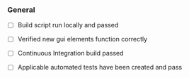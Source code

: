 ### General

- [ ] Build script run locally and passed

- [ ] Verified new gui elements function correctly

- [ ] Continuous Integration build passed

- [ ] Applicable automated tests have been created and pass
